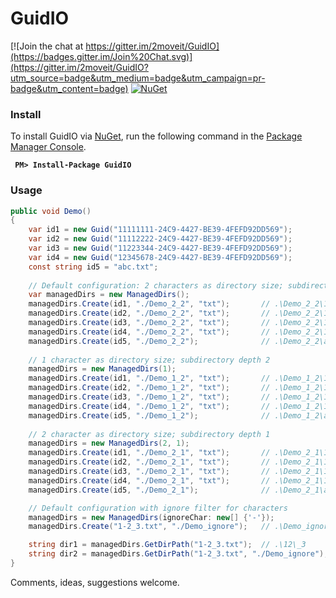# GuidIO
[![Join the chat at https://gitter.im/2moveit/GuidIO](https://badges.gitter.im/Join%20Chat.svg)](https://gitter.im/2moveit/GuidIO?utm_source=badge&utm_medium=badge&utm_campaign=pr-badge&utm_content=badge) [![NuGet](https://img.shields.io/badge/NuGet-0.0.1-blue.svg)](https://www.nuget.org/packages/GuidIO/)

### Install
To install GuidIO via [NuGet](https://www.nuget.org/packages/GuidIO/), run the following command in the [Package Manager Console](http://docs.nuget.org/docs/start-here/using-the-package-manager-console).

**<code>
PM&gt; Install-Package GuidIO
</code>**


### Usage

```csharp
public void Demo()
{
	var id1 = new Guid("11111111-24C9-4427-BE39-4FEFD92DD569");
	var id2 = new Guid("11112222-24C9-4427-BE39-4FEFD92DD569");
	var id3 = new Guid("11223344-24C9-4427-BE39-4FEFD92DD569");
	var id4 = new Guid("12345678-24C9-4427-BE39-4FEFD92DD569");
	const string id5 = "abc.txt";
	
	// Default configuration: 2 characters as directory size; subdirectory depth 2
	var managedDirs = new ManagedDirs();
	managedDirs.Create(id1, "./Demo_2_2", "txt");       // .\Demo_2_2\11\11\11111111-24C9-4427-BE39-4FEFD92DD569.txt
	managedDirs.Create(id2, "./Demo_2_2", "txt");       // .\Demo_2_2\11\11\11112222-24C9-4427-BE39-4FEFD92DD569.txt
	managedDirs.Create(id3, "./Demo_2_2", "txt");       // .\Demo_2_2\11\22\11223344-24C9-4427-BE39-4FEFD92DD569.txt
	managedDirs.Create(id4, "./Demo_2_2", "txt");       // .\Demo_2_2\12\34\12345678-24C9-4427-BE39-4FEFD92DD569.txt
	managedDirs.Create(id5, "./Demo_2_2");              // .\Demo_2_2\ab\c\abc.txt
	
	// 1 character as directory size; subdirectory depth 2 
	managedDirs = new ManagedDirs(1);
	managedDirs.Create(id1, "./Demo_1_2", "txt");       // .\Demo_1_2\1\1\11111111-24C9-4427-BE39-4FEFD92DD569.txt
	managedDirs.Create(id2, "./Demo_1_2", "txt");       // .\Demo_1_2\1\1\11112222-24C9-4427-BE39-4FEFD92DD569.txt
	managedDirs.Create(id3, "./Demo_1_2", "txt");       // .\Demo_1_2\1\2\11223344-24C9-4427-BE39-4FEFD92DD569.txt
	managedDirs.Create(id4, "./Demo_1_2", "txt");       // .\Demo_1_2\1\2\12345678-24C9-4427-BE39-4FEFD92DD569.txt
	managedDirs.Create(id5, "./Demo_1_2");              // .\Demo_1_2\a\b\abc.txt
	
	// 2 character as directory size; subdirectory depth 1 
	managedDirs = new ManagedDirs(2, 1);
	managedDirs.Create(id1, "./Demo_2_1", "txt");       // .\Demo_2_1\11\11111111-24C9-4427-BE39-4FEFD92DD569.txt
	managedDirs.Create(id2, "./Demo_2_1", "txt");       // .\Demo_2_1\11\11112222-24C9-4427-BE39-4FEFD92DD569.txt
	managedDirs.Create(id3, "./Demo_2_1", "txt");       // .\Demo_2_1\11\11223344-24C9-4427-BE39-4FEFD92DD569.txt
	managedDirs.Create(id4, "./Demo_2_1", "txt");       // .\Demo_2_1\12\12345678-24C9-4427-BE39-4FEFD92DD569.txt
	managedDirs.Create(id5, "./Demo_2_1");              // .\Demo_2_1\ab\abc.txt

	// Default configuration with ignore filter for characters
	managedDirs = new ManagedDirs(ignoreChar: new[] {'-'});
	managedDirs.Create("1-2_3.txt", "./Demo_ignore");   // .\Demo_ignore\12\_3\1-2_3.txt

	string dir1 = managedDirs.GetDirPath("1-2_3.txt");  // .\12\_3
	string dir2 = managedDirs.GetDirPath("1-2_3.txt", "./Demo_ignore");  // ./Demo_ignore\12\_3
}
```

Comments, ideas, suggestions welcome.
